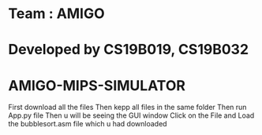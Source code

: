 # Team : AMIGO
# Developed by CS19B019, CS19B032
# AMIGO-MIPS-SIMULATOR
First download all the files
Then kepp all files in the same folder
Then run App.py file
Then u will be seeing the GUI window
Click on the File and Load the bubblesort.asm file which u had downloaded
